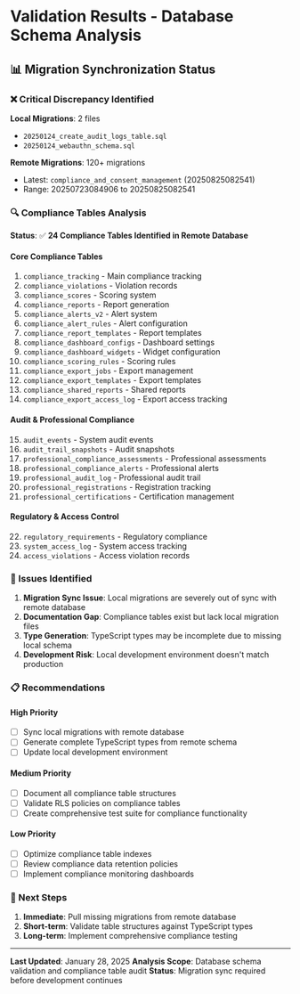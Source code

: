 # Validation Results - Database Schema Analysis

## 📊 Migration Synchronization Status

### ❌ Critical Discrepancy Identified

**Local Migrations**: 2 files

- `20250124_create_audit_logs_table.sql`
- `20250124_webauthn_schema.sql`

**Remote Migrations**: 120+ migrations

- Latest: `compliance_and_consent_management` (20250825082541)
- Range: 20250723084906 to 20250825082541

### 🔍 Compliance Tables Analysis

**Status**: ✅ **24 Compliance Tables Identified in Remote Database**

#### Core Compliance Tables

1. `compliance_tracking` - Main compliance tracking
2. `compliance_violations` - Violation records
3. `compliance_scores` - Scoring system
4. `compliance_reports` - Report generation
5. `compliance_alerts_v2` - Alert system
6. `compliance_alert_rules` - Alert configuration
7. `compliance_report_templates` - Report templates
8. `compliance_dashboard_configs` - Dashboard settings
9. `compliance_dashboard_widgets` - Widget configuration
10. `compliance_scoring_rules` - Scoring rules
11. `compliance_export_jobs` - Export management
12. `compliance_export_templates` - Export templates
13. `compliance_shared_reports` - Shared reports
14. `compliance_export_access_log` - Export access tracking

#### Audit & Professional Compliance

15. `audit_events` - System audit events
16. `audit_trail_snapshots` - Audit snapshots
17. `professional_compliance_assessments` - Professional assessments
18. `professional_compliance_alerts` - Professional alerts
19. `professional_audit_log` - Professional audit trail
20. `professional_registrations` - Registration tracking
21. `professional_certifications` - Certification management

#### Regulatory & Access Control

22. `regulatory_requirements` - Regulatory compliance
23. `system_access_log` - System access tracking
24. `access_violations` - Access violation records

### 🚨 Issues Identified

1. **Migration Sync Issue**: Local migrations are severely out of sync with remote database
2. **Documentation Gap**: Compliance tables exist but lack local migration files
3. **Type Generation**: TypeScript types may be incomplete due to missing local schema
4. **Development Risk**: Local development environment doesn't match production

### 📋 Recommendations

#### High Priority

- [ ] Sync local migrations with remote database
- [ ] Generate complete TypeScript types from remote schema
- [ ] Update local development environment

#### Medium Priority

- [ ] Document all compliance table structures
- [ ] Validate RLS policies on compliance tables
- [ ] Create comprehensive test suite for compliance functionality

#### Low Priority

- [ ] Optimize compliance table indexes
- [ ] Review compliance data retention policies
- [ ] Implement compliance monitoring dashboards

### 🔧 Next Steps

1. **Immediate**: Pull missing migrations from remote database
2. **Short-term**: Validate table structures against TypeScript types
3. **Long-term**: Implement comprehensive compliance testing

---

**Last Updated**: January 28, 2025
**Analysis Scope**: Database schema validation and compliance table audit
**Status**: Migration sync required before development continues
